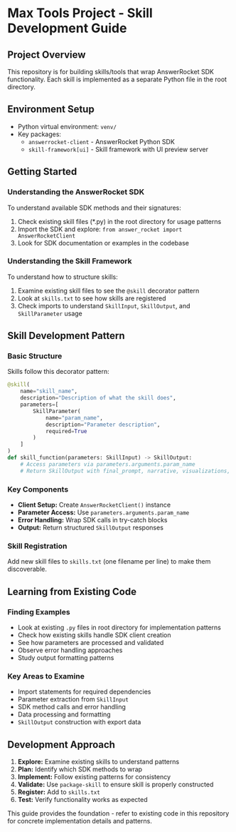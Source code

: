 # Max Tools Project - Skill Development Guide

## Project Overview
This repository is for building skills/tools that wrap AnswerRocket SDK functionality. Each skill is implemented as a separate Python file in the root directory.

## Environment Setup
- Python virtual environment: `venv/`
- Key packages:
  - `answerrocket-client` - AnswerRocket Python SDK
  - `skill-framework[ui]` - Skill framework with UI preview server

## Getting Started

### Understanding the AnswerRocket SDK
To understand available SDK methods and their signatures:
1. Check existing skill files (*.py) in the root directory for usage patterns
2. Import the SDK and explore: `from answer_rocket import AnswerRocketClient`
3. Look for SDK documentation or examples in the codebase

### Understanding the Skill Framework
To understand how to structure skills:
1. Examine existing skill files to see the `@skill` decorator pattern
2. Look at `skills.txt` to see how skills are registered
3. Check imports to understand `SkillInput`, `SkillOutput`, and `SkillParameter` usage

## Skill Development Pattern

### Basic Structure
Skills follow this decorator pattern:
```python
@skill(
    name="skill_name",
    description="Description of what the skill does",
    parameters=[
        SkillParameter(
            name="param_name",
            description="Parameter description",
            required=True
        )
    ]
)
def skill_function(parameters: SkillInput) -> SkillOutput:
    # Access parameters via parameters.arguments.param_name
    # Return SkillOutput with final_prompt, narrative, visualizations, export_data
```

### Key Components
- **Client Setup:** Create `AnswerRocketClient()` instance
- **Parameter Access:** Use `parameters.arguments.param_name`
- **Error Handling:** Wrap SDK calls in try-catch blocks
- **Output:** Return structured `SkillOutput` responses

### Skill Registration
Add new skill files to `skills.txt` (one filename per line) to make them discoverable.

## Learning from Existing Code

### Finding Examples
- Look at existing `.py` files in root directory for implementation patterns
- Check how existing skills handle SDK client creation
- See how parameters are processed and validated
- Observe error handling approaches
- Study output formatting patterns

### Key Areas to Examine
- Import statements for required dependencies
- Parameter extraction from `SkillInput`
- SDK method calls and error handling
- Data processing and formatting
- `SkillOutput` construction with export data

## Development Approach
1. **Explore:** Examine existing skills to understand patterns
2. **Plan:** Identify which SDK methods to wrap
3. **Implement:** Follow existing patterns for consistency
4. **Validate:** Use `package-skill` to ensure skill is properly constructed
5. **Register:** Add to `skills.txt`
6. **Test:** Verify functionality works as expected

This guide provides the foundation - refer to existing code in this repository for concrete implementation details and patterns.
